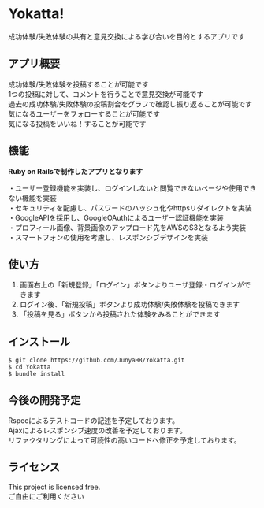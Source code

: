 # Yokatta!
 
成功体験/失敗体験の共有と意見交換による学び合いを目的とするアプリです
 
## アプリ概要
 
成功体験/失敗体験を投稿することが可能です<br>
1つの投稿に対して、コメントを行うことで意見交換が可能です<br>
過去の成功体験/失敗体験の投稿割合をグラフで確認し振り返ることが可能です<br>
気になるユーザーをフォローすることが可能です<br>
気になる投稿をいいね！することが可能です<br>
  
## 機能

**Ruby on Railsで制作したアプリとなります**

・ユーザー登録機能を実装し、ログインしないと閲覧できないページや使用できない機能を実装<br>
・セキュリティを配慮し、パスワードのハッシュ化やhttpsリダイレクトを実装<br>
・GoogleAPIを採用し、GoogleOAuthによるユーザー認証機能を実装<br>
・プロフィール画像、背景画像のアップロード先をAWSのS3となるよう実装<br>
・スマートフォンの使用を考慮し、レスポンシブデザインを実装<br>
 
## 使い方
 
1. 画面右上の「新規登録」「ログイン」ボタンよりユーザ登録・ログインができます<br>
2. ログイン後、「新規投稿」ボタンより成功体験/失敗体験を投稿できます<br>
3. 「投稿を見る」ボタンから投稿された体験をみることができます<br>
 
## インストール
 
```
$ git clone https://github.com/JunyaHB/Yokatta.git
$ cd Yokatta
$ bundle install
```
 
## 今後の開発予定
 
Rspecによるテストコードの記述を予定しております。<br>
Ajaxによるレスポンシブ速度の改善を予定しております。<br>
リファクタリングによって可読性の高いコードへ修正を予定しております。<br>
  
## ライセンス

This project is licensed free.  
ご自由にご利用ください
